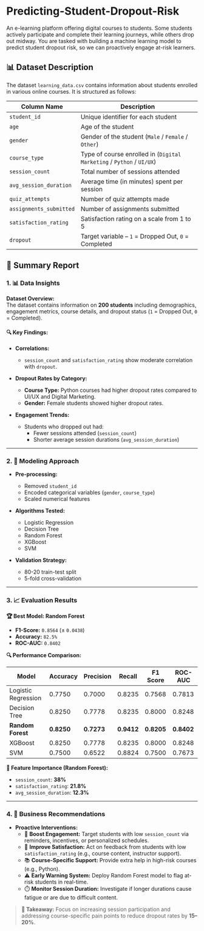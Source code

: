 # Predicting-Student-Dropout-Risk
An e-learning platform offering digital courses to students. Some students actively participate and complete their learning journeys, while others drop out midway. You are tasked with building a machine learning model to predict student dropout risk, so we can proactively engage at-risk learners.
## 📊 Dataset Description

The dataset `learning_data.csv` contains information about students enrolled in various online courses. It is structured as follows:

| Column Name            | Description                                                       |
|------------------------|-------------------------------------------------------------------|
| `student_id`           | Unique identifier for each student                                |
| `age`                  | Age of the student                                                |
| `gender`               | Gender of the student (`Male` / `Female` / `Other`)               |
| `course_type`          | Type of course enrolled in (`Digital Marketing` / `Python` / `UI/UX`) |
| `session_count`        | Total number of sessions attended                                 |
| `avg_session_duration`| Average time (in minutes) spent per session                        |
| `quiz_attempts`        | Number of quiz attempts made                                      |
| `assignments_submitted`| Number of assignments submitted                                  |
| `satisfaction_rating`  | Satisfaction rating on a scale from 1 to 5                        |
| `dropout`              | Target variable – `1` = Dropped Out, `0` = Completed              |

## 📄 Summary Report

### 1. 📊 Data Insights

**Dataset Overview:**  
The dataset contains information on **200 students** including demographics, engagement metrics, course details, and dropout status (`1` = Dropped Out, `0` = Completed).

#### 🔍 Key Findings:

- **Correlations:**
  - `session_count` and `satisfaction_rating` show moderate correlation with `dropout`.

- **Dropout Rates by Category:**
  - **Course Type:** Python courses had higher dropout rates compared to UI/UX and Digital Marketing.
  - **Gender:** Female students showed higher dropout rates.

- **Engagement Trends:**
  - Students who dropped out had:
    - Fewer sessions attended (`session_count`)
    - Shorter average session durations (`avg_session_duration`)

---

### 2. 🧠 Modeling Approach

- **Pre-processing:**
  - Removed `student_id`
  - Encoded categorical variables (`gender`, `course_type`)
  - Scaled numerical features

- **Algorithms Tested:**
  - Logistic Regression
  - Decision Tree
  - Random Forest
  - XGBoost
  - SVM

- **Validation Strategy:**
  - 80-20 train-test split
  - 5-fold cross-validation

---

### 3. 📈 Evaluation Results

**🏆 Best Model: Random Forest**

- **F1-Score:** `0.8564` (± `0.0438`)
- **Accuracy:** `82.5%`
- **ROC-AUC:** `0.8402`

**🔍 Performance Comparison:**

| Model               | Accuracy | Precision | Recall | F1 Score | ROC-AUC |
|---------------------|----------|-----------|--------|----------|---------|
| Logistic Regression | 0.7750   | 0.7000    | 0.8235 | 0.7568   | 0.7813  |
| Decision Tree       | 0.8250   | 0.7778    | 0.8235 | 0.8000   | 0.8248  |
| **Random Forest**   | **0.8250** | **0.7273**  | **0.9412** | **0.8205** | **0.8402** |
| XGBoost             | 0.8250   | 0.7778    | 0.8235 | 0.8000   | 0.8248  |
| SVM                 | 0.7500   | 0.6522    | 0.8824 | 0.7500   | 0.7673  |

**📌 Feature Importance (Random Forest):**

- `session_count`: **38%**
- `satisfaction_rating`: **21.8%**
- `avg_session_duration`: **12.3%**

---

### 4. 💼 Business Recommendations

- **Proactive Interventions:**
  - 🔔 **Boost Engagement:** Target students with low `session_count` via reminders, incentives, or personalized schedules.
  - 🎯 **Improve Satisfaction:** Act on feedback from students with low `satisfaction_rating` (e.g., course content, instructor support).
  - 📚 **Course-Specific Support:** Provide extra help in high-risk courses (e.g., Python).
  - ⚠️ **Early Warning System:** Deploy Random Forest model to flag at-risk students in real-time.
  - ⏱️ **Monitor Session Duration:** Investigate if longer durations cause fatigue or are due to difficult content.

> **📌 Takeaway:** Focus on increasing session participation and addressing course-specific pain points to reduce dropout rates by **15–20%**.
